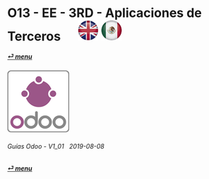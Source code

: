 # O13 - EE - 3RD - Aplicaciones de Terceros &nbsp;&nbsp;&nbsp;&nbsp; [![en-uk](/doc/img/en-uk_flag_button_small.png)](/en-uk/o13/ee/3rd/en-uk-o13-ee-3rd-third-parties-guides.md) [ ![es-mx](/doc/img/es-mx_flag_button_small.png)](/es-mx/o13/ee/3rd/es-mx-o13-ee-3rd-third-parties-guides.md)
#### [_&#x23CE; menu_](/es-mx/o13/ee/es-mx-o13-ee-guides-menu.md)  
### ![ThirdParties](/doc/img/third_parties.png)

###### Guías Odoo - V1_01 &nbsp; 2019-08-08  
**[_&#x23CE; menu_](/es-mx/o13/ee/es-mx-o13-ee-guides-menu.md)**  
